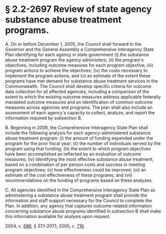 # § 2.2-2697 Review of state agency substance abuse treatment programs.

<p>A. On or before December 1, 2005, the Council shall forward to the Governor and the General Assembly a Comprehensive Interagency State Plan identifying for each agency in state government (i) the substance abuse treatment program the agency administers; (ii) the program's objectives, including outcome measures for each program objective; (iii) program actions to achieve the objectives; (iv) the costs necessary to implement the program actions; and (v) an estimate of the extent these programs have met demand for substance abuse treatment services in the Commonwealth. The Council shall develop specific criteria for outcome data collection for all affected agencies, including a comparison of the extent to which the existing outcome measures address applicable federally mandated outcome measures and an identification of common outcome measures across agencies and programs. The plan shall also include an assessment of each agency's capacity to collect, analyze, and report the information required by subsection B.</p><p>B. Beginning in 2006, the Comprehensive Interagency State Plan shall include the following analysis for each agency-administered substance abuse treatment program: (i) the amount of funding expended under the program for the prior fiscal year; (ii) the number of individuals served by the program using that funding; (iii) the extent to which program objectives have been accomplished as reflected by an evaluation of outcome measures; (iv) identifying the most effective substance abuse treatment, based on a combination of per person costs and success in meeting program objectives; (v) how effectiveness could be improved; (vi) an estimate of the cost effectiveness of these programs; and (vii) recommendations on the funding of programs based on these analyses.</p><p>C. All agencies identified in the Comprehensive Interagency State Plan as administering a substance abuse treatment program shall provide the information and staff support necessary for the Council to complete the Plan. In addition, any agency that captures outcome-related information concerning substance abuse programs identified in subsection B shall make this information available for analysis upon request.</p><p>2004, c. <a href='http://lis.virginia.gov/cgi-bin/legp604.exe?041+ful+CHAP0686'>686</a>, § 37.1-207.1; 2005, c. <a href='http://lis.virginia.gov/cgi-bin/legp604.exe?051+ful+CHAP0716'>716</a>.</p>